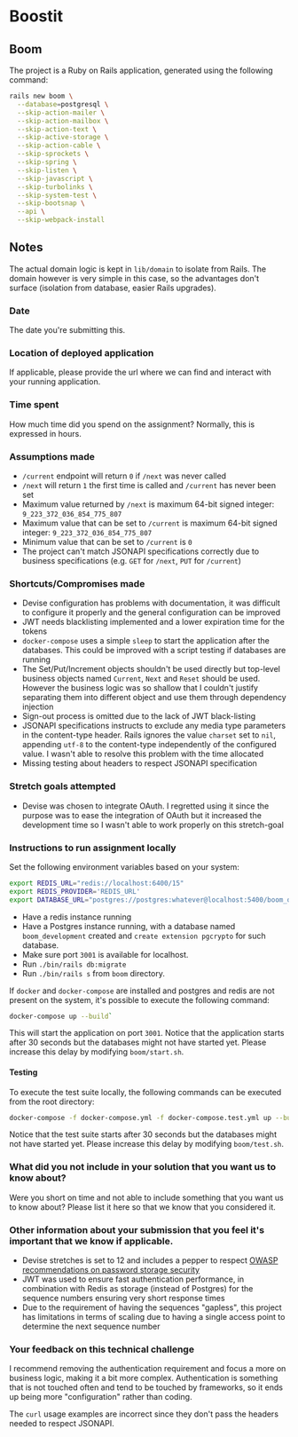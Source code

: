# Boostit

## Boom

The project is a Ruby on Rails application, generated using the following
command:

```bash
rails new boom \
  --database=postgresql \
  --skip-action-mailer \
  --skip-action-mailbox \
  --skip-action-text \
  --skip-active-storage \
  --skip-action-cable \
  --skip-sprockets \
  --skip-spring \
  --skip-listen \
  --skip-javascript \
  --skip-turbolinks \
  --skip-system-test \
  --skip-bootsnap \
  --api \
  --skip-webpack-install
```

## Notes
The actual domain logic is kept in `lib/domain` to isolate from Rails.
The domain however is very simple in this case, so the advantages don't surface
(isolation from database, easier Rails upgrades).

### Date
The date you're submitting this.

### Location of deployed application
If applicable, please provide the url where we can find and interact with your running application.

### Time spent
How much time did you spend on the assignment? Normally, this is expressed in hours.

### Assumptions made
- `/current` endpoint will return `0` if `/next` was never called
- `/next` will return `1` the first time is called and `/current` has never
  been set
- Maximum value returned by `/next` is maximum 64-bit signed integer:
  `9_223_372_036_854_775_807`
- Maximum value that can be set to `/current` is maximum 64-bit signed integer:
  `9_223_372_036_854_775_807`
- Minimum value that can be set to `/current` is `0`
- The project can't match JSONAPI specifications correctly due to business
  specifications (e.g. `GET` for `/next`, `PUT` for `/current`)

### Shortcuts/Compromises made
- Devise configuration has problems with documentation, it was difficult to
  configure it properly and the general configuration can be improved
- JWT needs blacklisting implemented and a lower expiration time for the tokens
- `docker-compose` uses a simple `sleep` to start the application after the
  databases. This could be improved with a script testing if databases are
  running
- The Set/Put/Increment objects shouldn't be used directly but top-level
  business objects named `Current`, `Next` and `Reset` should be used.
  However the business logic was so shallow that I couldn't justify
  separating them into different object and use them through dependency
  injection
- Sign-out process is omitted due to the lack of JWT black-listing
- JSONAPI specifications instructs to exclude any media type parameters in
  the content-type header. Rails ignores the value `charset` set to `nil`,
  appending `utf-8` to the content-type independently of the configured value.
  I wasn't able to resolve this problem with the time allocated
- Missing testing about headers to respect JSONAPI specification

### Stretch goals attempted
- Devise was chosen to integrate OAuth.
  I regretted using it since the purpose was to ease the integration of
  OAuth but it increased the development time so I wasn't able to work
  properly on this stretch-goal

### Instructions to run assignment locally

Set the following environment variables based on your system:

```bash
export REDIS_URL="redis://localhost:6400/15"
export REDIS_PROVIDER='REDIS_URL'
export DATABASE_URL="postgres://postgres:whatever@localhost:5400/boom_development"
```

- Have a redis instance running
- Have a Postgres instance running, with a database named `boom_development`
  created and `create extension pgcrypto` for such database.
- Make sure port `3001` is available for localhost.
- Run `./bin/rails db:migrate`
- Run `./bin/rails s` from `boom` directory.

If `docker` and `docker-compose` are installed and postgres and redis are
not present on the system, it's possible to execute the following command:

```bash
docker-compose up --build`
```

This will start the application on port `3001`.
Notice that the application starts after 30 seconds but the databases might
not have started yet. Please increase this delay by modifying `boom/start.sh`.

#### Testing

To execute the test suite locally, the following commands can be executed from
the root directory:

```bash
docker-compose -f docker-compose.yml -f docker-compose.test.yml up --build
```

Notice that the test suite starts after 30 seconds but the databases might
not have started yet. Please increase this delay by modifying `boom/test.sh`.

### What did you not include in your solution that you want us to know about?
Were you short on time and not able to include something that you want us to know
about? Please list it here so that we know that you considered it.

### Other information about your submission that you feel it's important that we know if applicable.
- Devise stretches is set to 12 and includes a pepper to respect
  [OWASP recommendations on password storage security](https://cheatsheetseries.owasp.org/cheatsheets/Password_Storage_Cheat_Sheet.html)
- JWT was used to ensure fast authentication performance, in combination
  with Redis as storage (instead of Postgres) for the sequence numbers
  ensuring very short response times
- Due to the requirement of having the sequences "gapless", this project
  has limitations in terms of scaling due to having a single access point to
  determine the next sequence number

### Your feedback on this technical challenge

I recommend removing the authentication requirement and focus a more on
business logic, making it a bit more complex.
Authentication is something that is not touched often and tend to be touched
by frameworks, so it ends up being more "configuration" rather than coding.

The `curl` usage examples are incorrect since they don't pass the headers
needed to respect JSONAPI.
